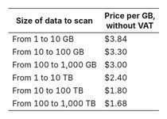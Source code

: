 | Size of data to scan | Price per GB,<br/>without VAT |
| --- | --- |
| From 1 to 10 GB      | $3.84 |
| From 10 to 100 GB    | $3.30 |
| From 100 to 1,000 GB | $3.00 |
| From 1 to 10 TB      | $2.40 |
| From 10 to 100 TB    | $1.80 |
| From 100 to 1,000 TB | $1.68 |